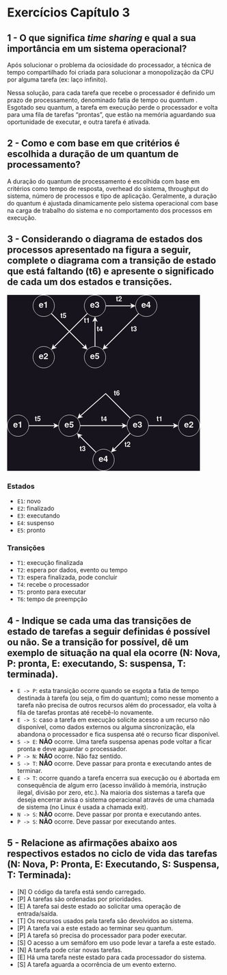 # Exercícios Capítulo 3

## 1 - O que significa *time sharing* e qual a sua importância em um sistema operacional?

Após solucionar o problema da ociosidade do processador, a técnica de tempo compartilhado foi criada para solucionar a monopolização da CPU por alguma tarefa (ex: laço infinito).

Nessa solução, para cada tarefa que recebe o processador é definido um prazo de processamento, denominado fatia de tempo ou *quantum* . Esgotado seu quantum, a tarefa em execução perde o processador e volta para uma fila de tarefas “prontas”, que estão na memória aguardando sua oportunidade de executar, e outra tarefa é ativada.

## 2 - Como e com base em que critérios é escolhida a duração de um quantum de processamento?

A duração do quantum de processamento é escolhida com base em critérios como tempo de resposta, overhead do sistema, throughput do sistema, número de processos e tipo de aplicação. Geralmente, a duração do quantum é ajustada dinamicamente pelo sistema operacional com base na carga de trabalho do sistema e no comportamento dos processos em execução.

## 3 - Considerando o diagrama de estados dos processos apresentado na figura a seguir, complete o diagrama com a transição de estado que está faltando (t6) e apresente o significado de cada um dos estados e transições.

![diagram](../img/ex3-cap4.jpg)

### Estados
* `E1`: novo
* `E2`: finalizado
* `E3`: executando
* `E4`: suspenso
* `E5`: pronto

### Transições
* `T1`: execução finalizada
* `T2`: espera por dados, evento ou tempo
* `T3`: espera finalizada, pode concluir
* `T4`: recebe o processador
* `T5`: pronto para executar
* `T6`: tempo de preempção

## 4 - Indique se cada uma das transições de estado de tarefas a seguir definidas é possível ou não. Se a transição for possível, dê um exemplo de situação na qual ela ocorre (N: Nova, P: pronta, E: executando, S: suspensa, T: terminada).

* `E -> P`: esta transição ocorre quando se esgota a fatia de tempo destinada à tarefa (ou seja, o fim do quantum); como nesse momento a tarefa não precisa de outros recursos além do processador, ela volta à fila de tarefas prontas até recebê-lo novamente.
* `E -> S`: caso a tarefa em execução solicite acesso a um recurso não disponível, como dados externos ou alguma sincronização, ela abandona o processador e fica suspensa até o recurso ficar disponível.
* `S -> E`: **NÃO** ocorre. Uma tarefa suspensa apenas pode voltar a ficar pronta e deve aguardar o processador.
* `P -> N`: **NÃO** ocorre. Não faz sentido.
* `S -> T`: **NÃO** ocorre. Deve passar para pronta e executando antes de terminar.
* `E -> T`: ocorre quando a tarefa encerra sua execução ou é abortada em consequência de algum erro (acesso inválido à memória, instrução ilegal, divisão por zero, etc.). Na maioria dos sistemas a tarefa que deseja encerrar avisa o sistema operacional através de uma chamada de sistema (no Linux é usada a chamada exit).
* `N -> S`: **NÃO** ocorre. Deve passar por pronta e executando antes.
* `P -> S`: **NÃO** ocorre. Deve passar por executando antes.

## 5 - Relacione as afirmações abaixo aos respectivos estados no ciclo de vida das tarefas (N: Nova, P: Pronta, E: Executando, S: Suspensa, T: Terminada):

* [N] O código da tarefa está sendo carregado.
* [P] A tarefas são ordenadas por prioridades.
* [E] A tarefa sai deste estado ao solicitar uma operação de entrada/saída.
* [T] Os recursos usados pela tarefa são devolvidos ao sistema.
* [P] A tarefa vai a este estado ao terminar seu quantum.
* [P] A tarefa só precisa do processador para poder executar.
* [S] O acesso a um semáforo em uso pode levar a tarefa a este estado.
* [N] A tarefa pode criar novas tarefas.
* [E] Há uma tarefa neste estado para cada processador do sistema.
* [S] A tarefa aguarda a ocorrência de um evento externo.
